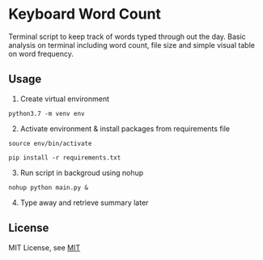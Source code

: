 # Keyboard Word Count

Terminal script to keep track of words typed through out the day. Basic analysis on terminal including word count, file size and simple visual table on word frequency.

## Usage

1. Create virtual environment

```
python3.7 -m venv env
```
2. Activate environment & install packages from requirements file 
```
source env/bin/activate

pip install -r requirements.txt

```
3. Run script in backgroud using nohup 
```
nohup python main.py & 
```
4. Type away and retrieve summary later
## License
MIT License, see [MIT](license)

